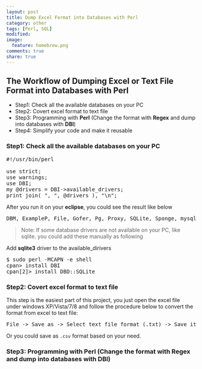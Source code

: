 ```yaml
---
layout: post
title: Dump Excel Format into Databases with Perl
category: other
tags: [Perl, SQL]
modified:
image:
  feature: homebrew.png
comments: true
share: true
---
```


## The Workflow of Dumping Excel or Text File Format into Databases with Perl
- Step1: Check all the available databases on your PC   
- Step2: Covert excel format to text file
- Step3: Programming with **Perl** (Change the format with **Regex** and dump into databases with **DBI**)
- Step4: Simplify your code and make it reusable   

### Step1: Check all the available databases on your PC

<pre>
#!/usr/bin/perl

use strict;
use warnings;
use DBI;
my @drivers = DBI->available_drivers;
print join( ", ", @drivers ), "\n";
</pre>

After you run it on your **eclipse**, you could see the result like below

<pre>
DBM, ExampleP, File, Gofer, Pg, Proxy, SQLite, Sponge, mysql   
</pre> 
> Note: If some database drivers are not available on your PC, like sqlite. you could add these manually as following 

Add **sqlite3** driver to the available_dirivers   

<pre>
$ sudo perl -MCAPN -e shell   
cpan> install DBI   
cpan[2]> install DBD::SQLite  
</pre> 
### Step2: Covert excel format to text file  

This step is the easiest part of this project, you just open the excel file under windows XP/Vista/7/8 and follow the procedure below to convert the format from excel to text file:   
<pre>
File -> Save as -> Select text file format (.txt) -> Save it  
</pre>
Or you could save as `.csv` format based on your need.

### Step3: Programming with **Perl** (Change the format with **Regex** and dump into databases with **DBI**)

